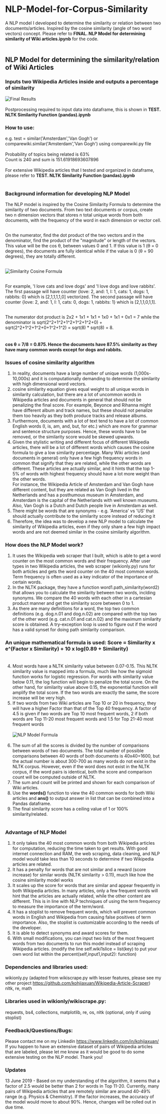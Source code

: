 # NLP-Model-for-Corpus-Similarity
A NLP model I developed to determine the similarity or relation between two documents/articles. Inspired by the cosine similarity (angle of two word vectors) concept. Please refer to <b>FINAL. NLP Model for determining similarity of Wiki articles.ipynb</b> for the code. <br><br>

## NLP Model for determining the similarity/relation of Wiki Articles
### Inputs two Wikipedia Articles inside and outputs a percentage of similarity
![Final Results](dataframe_related.png) <br><br>
Postprocessing required to input data into dataframe, this is shown in <b>TEST. NLTK Similarity Function (pandas).ipynb </b>

### How to use:
e.g. test = similar('Amsterdam','Van Gogh') or comparewiki.similar('Amsterdam','Van Gogh') using comparewiki.py file <br><br>
Probability of topics being related is 63% <br>
Count is 240 and sum is 151.61918693607896 <br><br>
For extensive Wikipedia articles that I tested and organized in dataframe, please refer to <b>TEST. NLTK Similarity Function (pandas).ipynb </b><br><br>

### Background information for developing NLP Model
The NLP model is inspired by the Cosine Similarity Formula to determine the similarity of two documents. From two text documents or corpus, create two n dimension vectors that stores n total unique words from both documents, with the frequency of the word in each dimension or vector cell. <br><br>

On the numerator, find the dot product of the two vectors and in the denominator, find the product of the "magnitude" or length of the vectors. This value will be the cos θ, between values 0 and 1. If this value is 1 (θ = 0 degrees), the documents are fully identical while if the value is 0 (θ = 90 degrees), they are totally different. <br><br>

![Similarity Cosine Formula](similarity_cosine.png) <br><br>

For example, 'I love cats and love dogs' and 'I love dogs and love rabbits'. The first passage will have counter {love: 2, and: 1, I: 1, cats: 1, dogs: 1, rabbits: 0} which is [2,1,1,1,1,0] vectorized. The second passage will have counter {love: 2, and: 1, I: 1, cats: 0, dogs: 1, rabbits: 1} which is [2,1,1,0,1,1]. <br><br>

The numerator dot product is 2x2 + 1x1 + 1x1 + 1x0 + 1x1 + 0x1 = 7 while the denominator is sqrt(2^2+1^2+1^2+1^2+1^2+0) + sqrt(2^2+1^2+1^2+0+1^2+1^2) = sqrt(8) * sqrt(8) = 8. <br><br>

#### cos θ = 7/8 = 0.875. Hence the documents have 87.5% similarity as they have many common words except for dogs and rabbits.

### Issues of cosine similarity algorithm
1. In reality, documents have a large number of unique words (1,000s-10,000s) and it is computationally demanding to determine the similarity with high dimensional word vectors. 
2. cosine similarity equation gives equal weight to all unique words in similarity calculation, but there are a lot of uncommon words in Wikipedia articles and documents in general that should not be penalizing the final score. For example, Beyonce and Rihanna might have different album and track names, but these should not penalize them too heavily as they both produce tracks and release albums.
3. Furthermore, documents with a lot of text tend to have a lot of common English words (I, is, am, and, but, for etc.) which are more for grammar and sentence structure purposes. Hence, these words have to be removed, or the similarity score would be skewed upwards.
4. Given the stylistic writing and different focus of different Wikipedia articles, there will be a lot of different words which causes the cosine formula to give a low similarity percentage. Many Wiki articles (and documents in general) only have a few high frequency words in common that signify that they are related, while the other words are different. These articles are actually similar, and it hints that the top 1-5% of words with highest frequency should have a lot more weight than the other words. <br>
For instance, the Wikipedia Article of Amsterdam and Van Gogh have different content, but they are related as Van Gogh lived in the Netherlands and has a posthumous museum in Amsterdam, and Amsterdam is the capital of the Netherlands with well known museums. Also, Van Gogh is a Dutch and Dutch people live in Amsterdam as well.<br>
5. There might be words that are synonyms - e.g. 'America' vs 'US' that should actually contribute to the similarity score instead of reducing it
6. Therefore, the idea was to develop a new NLP model to calculate the similarity of Wikipedia articles, even if they only share a few high impact words and are not deemed similar in the cosine similarity algorithm.

### How does the NLP Model work?
1. It uses the Wikipedia web scraper that I built, which is able to get a word counter on the most common words and their frequency. After user types in two Wikipedia articles, the web scraper (wikionly.py) runs for both articles and gets the word counter on the 40 most common words. Term frequency is often used as a key indicator of the importance of certain words.
2. In the NLTK package, they have a function word1.path_similarity(word2) that allows you to calculate the similarity between two words, inclding synonyms. We compare the 40 words with each other in a cartesian product manner and get the similarity score between 0 to 1. 
3. As there are many definitions for a word, the top two common definitions (e.g. dog.n.01 and dog.n.02) are compared with the top two of the other word (e.g. cat.n.01 and cat.n.02) and the maximum similarity score is obtained. A try-exception loop is used to figure out if the word has a valid synset for doing path similarity comparison.
### An unique mathematical formula is used: Score = Similarity x e^(Factor x Similarity) + 10 x log(0.89 + Similarity)<br><br>
4. Most words have a NLTK similarity value between 0.07-0.15. This NLTK similarity value is mapped into a formula, much like how the sigmoid function works for logistic regression. For words with similarity value below 0.11, the log function will begin to penalize the total score. On the other hand, for similarity value above 0.15, the exponential function will amplify the total score. If the two words are exactly the same, the score increase will be very high.
5. If two words from two Wiki articles are Top 10 or 20 in frequency, they will have a higher Factor than that of the Top 40 frequency. A factor of 4.5 is given if two words are Top 10 most frequent words, 2 if both words are Top 11-20 most frequent words and 1.5 for Top 21-40 most frequent words<br><br>
![NLP Model Formula](NLP_Equation2.png) <br><br>
6. The sum of all the scores is divided by the number of comparisons between words of two documents. The total number of possible comparisons between 40 words of both documents is 40x40=1600, but the actual number is about 300-700 as many words do not exist in the NLTK corpus. However, even if the word does not exist in the NLTK corpus, if the word pairs is identical, both the score and comparison count will be computed outside of NLTK.
7. The sum and count will be printed and shown for each comparison of Wiki articles.
8. Use the <b>words()</b> function to view the 40 common words for both Wiki articles and <b>ans()</b> to output answer in list that can be combined into a Pandas dataframe.
9. The final similarity score has a ceiling value of 1 or 100% similarity/related.
<br><br>

### Advantage of NLP Model
1. It only takes the 40 most common words from both Wikipedia articles for computation, reducing the time taken to get results. With good internet connection and RAM, the web scraping, data cleaning, and NLP model would take less than 10 seconds to determine if two Wikipedia articles are related.
2. It has a penalty for words that are not similar and a reward (score increase) for similar words (NLTK similarity > 0.11), much like how the cosine similarity model works
3. It scales up the score for words that are similar and appear frequently in both Wikipedia articles. In many articles, only a few frequent words will hint that the articles are actually related, while the other content are different. This is in line with NLP techniques of using the term frequency to measure the importance of the term/word.
4. It has a stoplist to remove frequent words, which will prevent common words in English and Wikipedia from causing false positives of term importance. Also, the stoplist is customizable according to the needs of the developer.
5. It is able to detect synonyms and award scores for them.
6. With small modifications, you can input two lists of the most frequent words from two documents to run this model instead of scraping Wikipedia articles. (modify the line self.wiki1slice = list(key) to put your own word list within the percent(self,input1,input2): function)

### Dependencies and libraries used:
wikionly.py (adapted from wikiscrape.py with lesser features, please see my other project https://github.com/kohjiaxuan/Wikipedia-Article-Scraper) <br>
nltk, re, math
<br>
### Libraries used in wikionly/wikiscrape.py:
requests, bs4, collections, matplotlib, re, os, nltk (optional, only if using stoplist)
<br>
### Feedback/Questions/Bugs:
Please contact me on my Linkedin https://www.linkedin.com/in/kohjiaxuan/ <br>
If you happen to have an extensive dataset of pairs of Wikipedia articles that are labeled, please let me know as it would be good to do some extensive testing on the NLP model. Thank you!
<br>
### Updates
13 June 2019 - Based on my understanding of the algorithm, it seems that a factor of 2.5 would be better than 2 for words in Top 11-20. Currently, many pairs of Wikipedia articles that are remotely similar are around 40-49% range (e.g. Physics & Chemistry). If the factor increases, the accuracy of the model would move to about 90%. Hence, changes will be rolled out in due time. 

